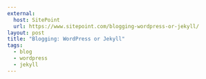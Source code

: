 ```yaml
---
external:
  host: SitePoint
  url: https://www.sitepoint.com/blogging-wordpress-or-jekyll/
layout: post
title: "Blogging: WordPress or Jekyll"
tags:
  - blog
  - wordpress
  - jekyll
---
```

